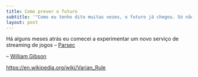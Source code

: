 ```yaml
---
title: Como prever o futuro
subtitle: '"Como eu tenho dito muitas vezes, o futuro já chegou. Só não está uniformemente distribuido."'
layout: post
---
```


Há alguns meses atrás eu comecei a experimentar um novo serviço de streaming de jogos – [Parsec](https://parsec.tv)

– [William Gibson](https://pt.wikipedia.org/wiki/William_Gibson)

https://en.wikipedia.org/wiki/Varian_Rule